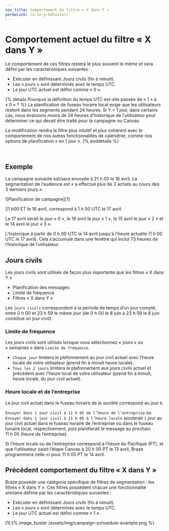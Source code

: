 ```yaml
---
nav_title: Comportement du filtre « X dans Y »
permalink: /x-in-y-behavior/
---
```


# Comportement actuel du filtre « X dans Y »

Le comportement de ces filtres restera le plus souvent le même et sera défini par les caractéristiques suivantes :

- Exécuter en définissant Jours civils (fin à minuit).
- Les « jours » sont déterminés avec le temps UTC.
- Le jour UTC actuel est défini comme « 0 ».

{% details Pourquoi la définition du temps UTC est-elle passée de « 1 » à « 0 » ? %}
La planification de fuseau horaire local exige que les utilisateurs restent dans les segments pendant 24 heures. Si Y = 1 jour, dans certains cas, nous évaluions moins de 24 heures d'historique de l'utilisateur pour déterminer ce qui devait être traité pour la campagne ou Canvas.

La modification rendra le filtre plus intuitif et plus cohérent avec le comportement de nos autres fonctionnalités de calendrier, comme nos options de planification « en 1 jour ».
{% enddetails %}

<br>

## Exemple

La campagne suivante est/sera envoyée à 21 h 00 le 16 avril. La segmentation de l’audience est « a effectué plus de 2 achats au cours des 3 derniers jours ».

![Planification de campagne][1]

21 h00 ET le 16 avril, correspond à 1 h 00 UTC le 17 avril.

Le 17 avril serait le jour « 0 », le 16 avril le jour « 1 », le 15 avril le jour « 2 » et le 14 avril le jour « 3 ».

L'historique à partir de 0 h 00 UTC le 14 avril jusqu'à l'heure actuelle (1 h 00 UTC le 17 avril).
Cela s’accumule dans une fenêtre qui inclut 73 heures de l’historique de l’utilisateur.

## Jours civils

Les jours civils sont utilisés de façon plus importante que les filtres « X dans Y »

- Planification des messages
- Limite de fréquence
- Filtres « X dans Y »

Les `jours civils` correspondent à la période de temps d’un jour compté, entre 0 h 00 et 23 h 59 le même jour (de 0 h 00 le 8 juin à 23 h 59 le 8 juin constitue un jour civil).

### Limite de fréquence

Les jours civils sont utilisés lorsque vous sélectionnez « jours » ou « semaines » dans `Limite de fréquence`.

- `Chaque jour` limitera le plafonnement au jour civil actuel avec l’heure locale de votre utilisateur (prend fin à minuit heure locale).
- `Tous les 2 jours` limitera le plafonnement aux jours civils actuel et précédent avec l’heure local de votre utilisateur (prend fin à minuit, heure locale, du jour civil actuel).

### Heure locale et de l’entreprise

Le jour civil actuel dans le fuseau horaire de la société correspond au jour `0`.

`Envoyer dans 1 jour civil à 11 h 05 de l’heure de l’entreprise` ou `Envoyer dans 1 jour civil à 11 h 05 à l’heure locale` ajouterait `1` jour au jour civil actuel dans le fuseau horaire de l’entreprise ou dans le fuseau horaire local, respectivement, puis planifierait le message au prochain 11 h 05 (heure de l’entreprise).

Si l’heure locale ou de l’entreprise correspond à l’heure du Pacifique (PT), et que l’utilisateur saisit l’étape Canvas à 20 h 00 PT le 13 avril, Braze programmera celle-ci pour 11 h 05 PT le 14 avril.

## Précédent comportement du filtre « X dans Y »

Braze possède une catégorie spécifique de filtres de segmentation : les filtres « X dans Y ». Ces filtres possèdent chacun une fonctionnalité similaire définie par les caractéristiques suivantes :

- Exécuter en définissant Jours civils (fin à minuit).
- Les « jours » sont déterminés avec le temps UTC.
- Le jour UTC actuel est défini comme « 1 ».



[1]:{% image_buster /assets/img/campaign-schuedule-example.png %}
